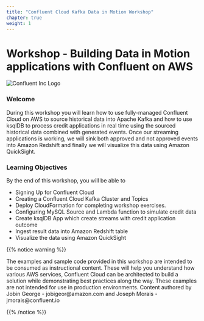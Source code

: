 ```yaml
---
title: "Confluent Cloud Kafka Data in Motion Workshop"
chapter: true
weight: 1
---
```


# Workshop - Building Data in Motion applications with Confluent on AWS

![Confluent Inc Logo](/images/intro/Confluent-logo.png)

### Welcome

During this workshop you will learn how to use fully-managed Confluent Cloud on AWS to source historical data into Apache Kafka and how to use ksqlDB to process credit applications in real time using the sourced historical data combined with generated events. Once our streaming applications is working, we will sink both approved and not approved events into Amazon Redshift and finally we will visualize this data using Amazon QuickSight.

### Learning Objectives

By the end of this workshop, you will be able to

- Signing Up for Confluent Cloud
- Creating a Confluent Cloud Kafka Cluster and Topics
- Deploy CloudFormation for completing workshop exercises.
- Configuring MySQL Source and Lambda function to simulate credit data
- Create ksqlDB App which create streams with credit application outcome
- Ingest result data into Amazon Redshift table
- Visualize the data using Amazon QuickSight

{{% notice warning %}}
<p style='text-align: left;'>
The examples and sample code provided in this workshop are intended to be consumed as instructional content. These will help you understand how various AWS services, Confluent Cloud can be architected to build a solution while demonstrating best practices along the way. These examples are not intended for use in production environments. Content authored by Jobin George - jobigeor@amazon.com and Joseph Morais - jmorais@confluent.io
</p>
{{% /notice %}}